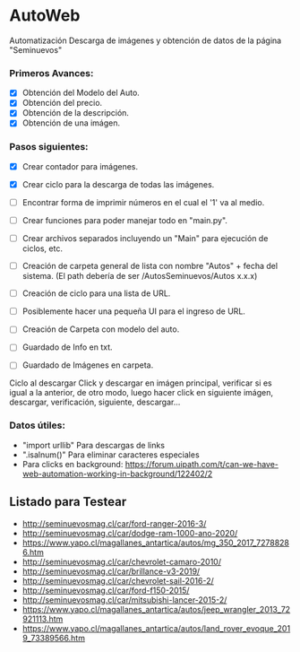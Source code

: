 # AutoWeb
Automatización Descarga de imágenes y obtención de datos de la página "Seminuevos"

### Primeros Avances:
* [x] Obtención del Modelo del Auto.
* [x] Obtención del precio.
* [x] Obtención de la descripción.
* [x] Obtención de una imágen.

### Pasos siguientes:
* [x] Crear contador para imágenes.
* [x] Crear ciclo para la descarga de todas las imágenes.
* [ ] Encontrar forma de imprimir números en el cual el '1' va al medio.
* [ ] Crear funciones para poder manejar todo en "main.py".
* [ ] Crear archivos separados incluyendo un "Main" para ejecución de ciclos, etc.
* [ ] Creación de carpeta general de lista con nombre "Autos" + fecha del sistema. (El path debería de ser /AutosSeminuevos/Autos x.x.x)
* [ ] Creación de ciclo para una lista de URL.
* [ ] Posiblemente hacer una pequeña UI para el ingreso de URL.
* [ ] Creación de Carpeta con modelo del auto.
* [ ] Guardado de Info en txt.
* [ ] Guardado de Imágenes en carpeta.



Ciclo al descargar
Click y descargar en imágen principal, verificar si es igual a la anterior, de otro modo,
luego hacer click en siguiente imágen, descargar, verificación, siguiente, descargar...

### Datos útiles:
- "import urllib" Para descargas de links
- ".isalnum()" Para eliminar caracteres especiales
- Para clicks en background: https://forum.uipath.com/t/can-we-have-web-automation-working-in-background/122402/2

## Listado para Testear

* http://seminuevosmag.cl/car/ford-ranger-2016-3/
* http://seminuevosmag.cl/car/dodge-ram-1000-ano-2020/
* https://www.yapo.cl/magallanes_antartica/autos/mg_350_2017_72788286.htm
* http://seminuevosmag.cl/car/chevrolet-camaro-2010/
* http://seminuevosmag.cl/car/brillance-v3-2019/
* http://seminuevosmag.cl/car/chevrolet-sail-2016-2/
* http://seminuevosmag.cl/car/ford-f150-2015/
* http://seminuevosmag.cl/car/mitsubishi-lancer-2015-2/
* https://www.yapo.cl/magallanes_antartica/autos/jeep_wrangler_2013_72921113.htm
* https://www.yapo.cl/magallanes_antartica/autos/land_rover_evoque_2019_73389566.htm